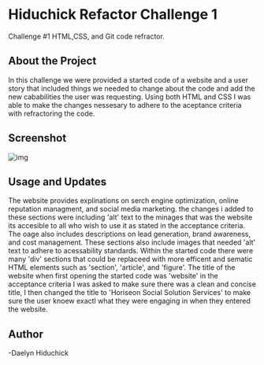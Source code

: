 # Hiduchick Refactor Challenge 1
 Challenge #1 HTML,CSS, and Git code refractor.

 ## About the Project 
 In this challenge we were provided a started code of a website and a user story that included things we needed to change about the code and add the new cababilities the user was requesting. Using both HTML and CSS I was able to make the changes nessesary to adhere to the aceptance criteria with refractoring the code. 

 ## Screenshot
 ![img](../UNH-VIRT-FSF-PT-09-2023-U-LOLC/01-HTML-Git-CSS/02-Challenge/Assets/01-html-css-git-homework-demo.png)

 ## Usage and Updates  
The website provides explinations on serch engine optimization, online reputation managment, and social media marketing. the changes i added to these sections were including 'alt' text to the minages that was the website its accesible to all who wish to use it as stated in the acceptance criteria. The oage also includes descriptions on lead generation, brand awareness, and cost management. These sections also include images that needed 'alt' text to adhere to acessability standards. Within the started code there were many 'div' sections that could be replaceed with more efficent and sematic HTML elements such as 'section', 'article', and 'figure'. The title of the website when first opening the started code was 'website' in the acceptance criteria I was asked to make sure there was a clean and concise title, I then changed the title to 'Horiseon Social Solution Services' to make sure the user knoew exactl what they were engaging in when they entered the website. 

## Author 
-Daelyn Hiduchick
